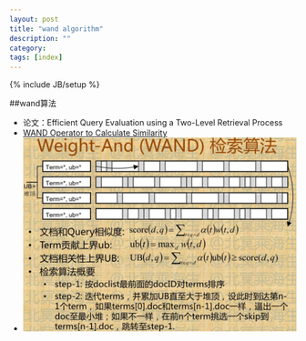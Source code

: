 ```yaml
---
layout: post
title: "wand algorithm"
description: ""
category: 
tags: [index]
---
```

{% include JB/setup %}

##wand算法

- 论文：Efficient Query Evaluation using a Two-Level Retrieval Process
- [WAND Operator to Calculate Similarity](http://yangpengg.github.io/blog/2012/12/29/wand-operator-to-calculate-similarity/)
- ![wand](./images/wand_algorithm.jpg)